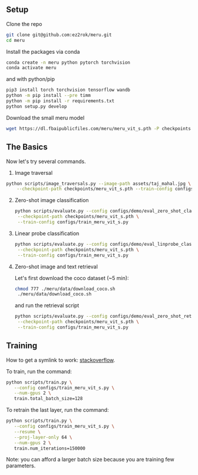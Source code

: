 ## Setup

Clone the repo
```sh
git clone git@github.com:ez2rok/meru.git
cd meru
```

Install the packages via conda
```sh
conda create -n meru python pytorch torchvision
conda activate meru
```
and with python/pip
```sh
pip3 install torch torchvision tensorflow wandb
python -m pip install --pre timm
python -m pip install -r requirements.txt
python setup.py develop
```

Download the small meru model
```sh
wget https://dl.fbaipublicfiles.com/meru/meru_vit_s.pth -P checkpoints
```

## The Basics

Now let's try several commands.

1. Image traversal
   
```sh
python scripts/image_traversals.py --image-path assets/taj_mahal.jpg \
    --checkpoint-path checkpoints/meru_vit_s.pth --train-config configs/train_meru_vit_s.py
```

2. Zero-shot image classification
   ```sh
   python scripts/evaluate.py --config configs/demo/eval_zero_shot_classification.py \
    --checkpoint-path checkpoints/meru_vit_s.pth \
    --train-config configs/train_meru_vit_s.py
   ```

3. Linear probe classification
   ```sh
   python scripts/evaluate.py --config configs/demo/eval_linprobe_classification.py \
    --checkpoint-path checkpoints/meru_vit_s.pth \
    --train-config configs/train_meru_vit_s.py 
    ```
    
4. Zero-shot image and text retrieval
   
   Let's first download the coco dataset (~5 min):
   ```sh
   chmod 777 ./meru/data/download_coco.sh
    ./meru/data/download_coco.sh
   ```
   and run the retrieval script
   ```sh
   python scripts/evaluate.py --config configs/demo/eval_zero_shot_retrieval.py \
    --checkpoint-path checkpoints/meru_vit_s.pth \
    --train-config configs/train_meru_vit_s.py
   ```

## Training

How to get a symlink to work:
[stackoverflow](https://superuser.com/questions/511900/why-doesnt-my-symbolic-link-work).

To train, run the command:
```sh
python scripts/train.py \
   --config configs/train_meru_vit_s.py \
   --num-gpus 2 \
   train.total_batch_size=128
```

To retrain the last layer, run the command:
```sh
python scripts/train.py \
   --config configs/train_meru_vit_s.py \
   --resume \
   --proj-layer-only 64 \
   --num-gpus 2 \
   train.num_iterations=150000
```
Note: you can afford a larger batch size because you are training few parameters.